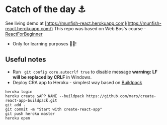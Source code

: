 # Catch of the day ⚓️

See living demo at [https://munfish-react.herokuapp.com](https://munfish-react.herokuapp.com/)
This repo was based on Web Bos's course - [ReactForBeginner](https://reactforbeginners.com/)

- Only for learning purposes 🙏🏻! 

## Useful notes

- Run ` git config core.autocrlf true` to disable message **warning: LF will be replaced by CRLF** in Windows.
- Deploy CRA app to Heroku - simplest way based on [Buildpack](https://github.com/mars/create-react-app-buildpack)
```
heroku login
heroku create $APP_NAME --buildpack https://github.com/mars/create-react-app-buildpack.git
git add .
git commit -m "Start with create-react-app"
git push heroku master
heroku open
```